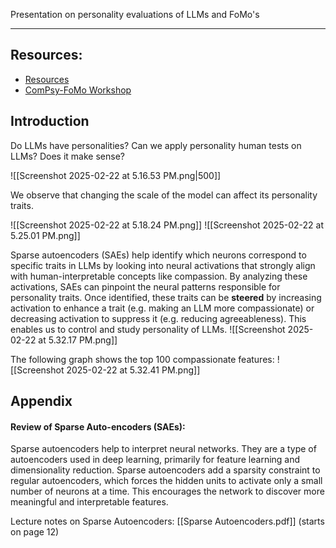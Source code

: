 Presentation on personality evaluations of LLMs and FoMo's
***
## Resources:

- [Resources](https://sites.google.com/view/winter2024-towards-agi-course/topicspapers/comppsych-fomo)
- [ComPsy-FoMo Workshop](https://sites.google.com/mila.quebec/compsy-fomo-cerc-aai-workshop/home)
## Introduction
Do LLMs have personalities? Can we apply personality human tests on LLMs? Does it make sense? 

![[Screenshot 2025-02-22 at 5.16.53 PM.png|500]]

We observe that changing the scale of the model can affect its personality traits.

![[Screenshot 2025-02-22 at 5.18.24 PM.png]]
![[Screenshot 2025-02-22 at 5.25.01 PM.png]]


Sparse autoencoders (SAEs) help identify which neurons correspond to specific traits in LLMs by looking into neural activations that strongly align with human-interpretable concepts like compassion. By analyzing these activations, SAEs can pinpoint the neural patterns responsible for personality traits. Once identified, these traits can be **steered** by increasing activation to enhance a trait (e.g. making an LLM more compassionate) or decreasing activation to suppress it (e.g. reducing agreeableness). This enables us to control and study personality of LLMs.
![[Screenshot 2025-02-22 at 5.32.17 PM.png]]

The following graph shows the top 100 compassionate features:
![[Screenshot 2025-02-22 at 5.32.41 PM.png]]


## Appendix
#### Review of Sparse Auto-encoders (SAEs):

Sparse autoencoders help to interpret neural networks. They are a type of autoencoders used in deep learning, primarily for feature learning and dimensionality reduction. Sparse autoencoders add a sparsity constraint to regular autoencoders, which forces the hidden units to activate only a small number of neurons at a time. This encourages the network to discover more meaningful and interpretable features. 

Lecture notes on Sparse Autoencoders: [[Sparse Autoencoders.pdf]] (starts on page 12)



